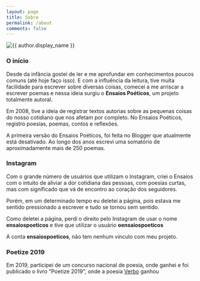 ```yaml
---
layout: page
title: Sobre
permalink: /about
comments: false
---
```


<div class="row justify-content-between">
  <div class="col-md-2">
    <img class="img-fluid"
        src="https://s.gravatar.com/avatar/590371c05fc56adf612fd91ea509cf74?s=250"
        alt="{{ author.display_name }}" />
  </div>

  <div class="col-md-10">
    <h3>O início</h3>
    <p>Desde da infância gostei de ler e me aprofundar em conhecimentos poucos comuns (até hoje faço isso). E com a influência da leitura, tive muita facilidade para escrever sobre diversas coisas, comecei a me arriscar a escrever poemas e nessa ideia surgiu o <strong>Ensaios Poéticos</strong>, um projeto totalmente autoral.</p>
    <p>Em 2008, tive a ideia de registrar textos autorias sobre as pequenas coisas do nosso cotidiano que nos afetam por completo. No Ensaios Poéticos, registro poesias, poemas, contos e reflexões.</p>
    <p>A primeira versão do Ensaios Poéticos, foi feita no Blogger que atualmente está desativado. Ao longo dos anos escrevi uma somatório de aproximadamente mais de 250 poemas.</p>
    <h3>Instagram</h3>
    <p>Com o grande número de usuários que utilizam o Instagram, criei o Ensaios com o intuito de aliviar a dor cotidiana das pessoas, com poesias curtas, mas com significado que vá de encontro ao coração dos seguidores.</p>
    <p>Porém, em um determinado tempo eu deletei a página, pois estava me sentido pressionado a escrever e tudo se tornou sem sentido.</p>
    <p>Como deletei a página, perdi o direito pelo Instagram de usar o nome <strong>ensaiospoeticos</strong> e tive que utilizar o usuário <strong>oensaiospoeticos</strong></p>
    <div class="alert alert-info">
      <p>A conta <strong>ensaiospoeticos</strong>, não tem nenhum vínculo com meu projeto.</p>
    </div>
    <h3>Poetize 2019</h3>
    <p>Em 2019, participei de um concurso nacional de poesia, onde ganhei e foi publicado o livro "Poetize 2019", onde a poesia <a href="{{ site.baseurl }}/poesia/verbo/">Verbo</a> ganhou</p>
  </div>
</div>